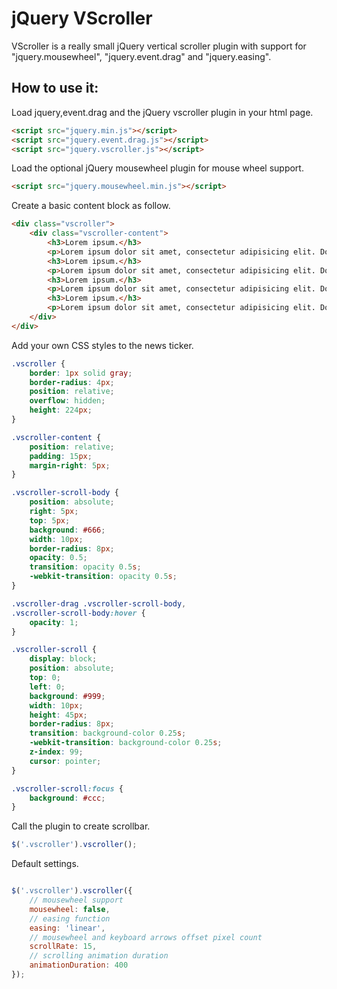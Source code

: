 jQuery VScroller
===================
VScroller is a really small jQuery vertical scroller plugin with support for "jquery.mousewheel", "jquery.event.drag" and "jquery.easing".

How to use it:
-------------
Load jquery,event.drag and the jQuery vscroller plugin in your html page.
``` html
<script src="jquery.min.js"></script>
<script src="jquery.event.drag.js"></script>
<script src="jquery.vscroller.js"></script>
```
Load the optional jQuery mousewheel plugin for mouse wheel support.
``` html
<script src="jquery.mousewheel.min.js"></script>
```

Create a basic content block as follow.
``` html
<div class="vscroller">
    <div class="vscroller-content">
        <h3>Lorem ipsum.</h3>
        <p>Lorem ipsum dolor sit amet, consectetur adipisicing elit. Doloribus, enim, voluptate veritatis aut sunt dicta officiis nulla cumque magnam alias qui rem doloremque! Molestias?</p>
        <h3>Lorem ipsum.</h3>
        <p>Lorem ipsum dolor sit amet, consectetur adipisicing elit. Doloribus, enim, voluptate veritatis aut sunt dicta officiis nulla cumque magnam alias qui rem doloremque! Molestias?</p>
        <h3>Lorem ipsum.</h3>
        <p>Lorem ipsum dolor sit amet, consectetur adipisicing elit. Doloribus, enim, voluptate veritatis aut sunt dicta officiis nulla cumque magnam alias qui rem doloremque! Molestias?</p>
        <h3>Lorem ipsum.</h3>
        <p>Lorem ipsum dolor sit amet, consectetur adipisicing elit. Doloribus, enim, voluptate veritatis aut sunt dicta officiis nulla cumque magnam alias qui rem doloremque! Molestias?</p>
    </div>
</div>
```
Add your own CSS styles to the news ticker.
``` css
.vscroller {
    border: 1px solid gray;
    border-radius: 4px;
    position: relative;
    overflow: hidden;
    height: 224px;
}

.vscroller-content {
    position: relative;
    padding: 15px;
    margin-right: 5px;
}

.vscroller-scroll-body {
    position: absolute;
    right: 5px;
    top: 5px;
    background: #666;
    width: 10px;
    border-radius: 8px;
    opacity: 0.5;
    transition: opacity 0.5s;
    -webkit-transition: opacity 0.5s;
}

.vscroller-drag .vscroller-scroll-body,
.vscroller-scroll-body:hover {
    opacity: 1;
}

.vscroller-scroll {
    display: block;
    position: absolute;
    top: 0;
    left: 0;
    background: #999;
    width: 10px;
    height: 45px;
    border-radius: 8px;
    transition: background-color 0.25s;
    -webkit-transition: background-color 0.25s;
    z-index: 99;
    cursor: pointer;
}

.vscroller-scroll:focus {
    background: #ccc;
}
```
Call the plugin to create scrollbar.
``` javascript
$('.vscroller').vscroller();

```
Default settings.
``` javascript

$('.vscroller').vscroller({
    // mousewheel support
    mousewheel: false,
    // easing function
    easing: 'linear',
    // mousewheel and keyboard arrows offset pixel count
    scrollRate: 15,
    // scrolling animation duration
    animationDuration: 400
});
```
